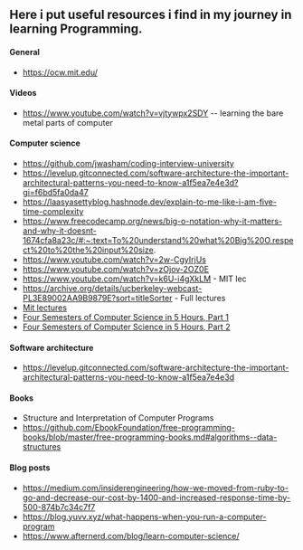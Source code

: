 ## Here i put useful resources i find in my journey in learning Programming.

#### General

- https://ocw.mit.edu/

#### Videos

- https://www.youtube.com/watch?v=vjtywpx2SDY -- learning the bare metal parts of computer

#### Computer science

- https://github.com/jwasham/coding-interview-university
- https://levelup.gitconnected.com/software-architecture-the-important-architectural-patterns-you-need-to-know-a1f5ea7e4e3d?gi=f6bd5fa0da47
- https://laasyasettyblog.hashnode.dev/explain-to-me-like-i-am-five-time-complexity
- https://www.freecodecamp.org/news/big-o-notation-why-it-matters-and-why-it-doesnt-1674cfa8a23c/#:~:text=To%20understand%20what%20Big%20O,respect%20to%20the%20input%20size.
- https://www.youtube.com/watch?v=2w-CgyIrjUs
- https://www.youtube.com/watch?v=zOjov-2OZ0E
- https://www.youtube.com/watch?v=k6U-i4gXkLM - MIT lec
- https://archive.org/details/ucberkeley-webcast-PL3E89002AA9B9879E?sort=titleSorter - Full lectures
- [Mit lectures](https://ocw.mit.edu/courses/electrical-engineering-and-computer-science/6-001-structure-and-interpretation-of-computer-programs-spring-2005/video-lectures/)
- [Four Semesters of Computer Science in 5 Hours, Part 1](https://frontendmasters.com/courses/computer-science/)
- [Four Semesters of Computer Science in 5 Hours, Part 2](https://frontendmasters.com/courses/computer-science-2/)

#### Software architecture

- https://levelup.gitconnected.com/software-architecture-the-important-architectural-patterns-you-need-to-know-a1f5ea7e4e3d

#### Books
- Structure and Interpretation of Computer Programs
- https://github.com/EbookFoundation/free-programming-books/blob/master/free-programming-books.md#algorithms--data-structures

#### Blog posts

- https://medium.com/insiderengineering/how-we-moved-from-ruby-to-go-and-decrease-our-cost-by-1400-and-increased-response-time-by-500-874b7c34c7f7
- https://blog.yuvv.xyz/what-happens-when-you-run-a-computer-program
- https://www.afternerd.com/blog/learn-computer-science/
